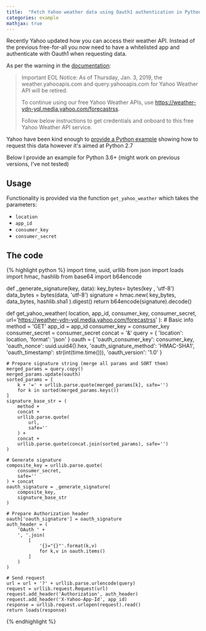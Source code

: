 ```yaml
---
title:  "Fetch Yahoo weather data using Oauth1 authentication in Python 3"
categories: example
mathjax: true
---
```


Recently Yahoo updated how you can access their weather API. Instead of the
previous free-for-all you now need to have a whitelisted app and authenticate
with Oauth1 when requesting data.

As per the warning in the [documentation](https://developer.yahoo.com/weather/):

> Important EOL Notice: As of Thursday, Jan. 3, 2019, the weather.yahooapis.com
> and query.yahooapis.com for Yahoo Weather API will be retired. 
>
> To continue using our free Yahoo Weather APIs, use 
> https://weather-ydn-yql.media.yahoo.com/forecastrss.
>
> Follow below instructions to get credentials and onboard to this free Yahoo
> Weather API service.

Yahoo have been kind enough to [provide a Python example](https://developer.yahoo.com/weather/documentation.html#oauth-python)
showing how to request this data however it's aimed at Python 2.7

Below I provide an example for Python 3.6+ (might work on previous versions, I've not tested)

## Usage

Functionality is provided via the function `get_yahoo_weather` which takes the parameters:
 - `location`
 - `app_id`
 - `consumer_key`
 - `consumer_secret`

## The code

{% highlight python %}
import time, uuid, urllib
from json import loads
import hmac, hashlib
from base64 import b64encode


def _generate_signature(key, data):
    key_bytes= bytes(key , 'utf-8')
    data_bytes = bytes(data, 'utf-8') 
    signature =  hmac.new(
        key_bytes,
        data_bytes,
        hashlib.sha1
    ).digest()
    return b64encode(signature).decode()


def get_yahoo_weather(
    location,
    app_id,
    consumer_key,
    consumer_secret,
    url='https://weather-ydn-yql.media.yahoo.com/forecastrss'
):
    # Basic info
    method = 'GET'
    app_id = app_id
    consumer_key = consumer_key
    consumer_secret = consumer_secret
    concat = '&'
    query = {
        'location': location,
        'format': 'json'
    }
    oauth = {
        'oauth_consumer_key': consumer_key,
        'oauth_nonce': uuid.uuid4().hex,
        'oauth_signature_method': 'HMAC-SHA1',
        'oauth_timestamp': str(int(time.time())),
        'oauth_version': '1.0'
    }

    # Prepare signature string (merge all params and SORT them)
    merged_params = query.copy()
    merged_params.update(oauth)
    sorted_params = [
        k + '=' + urllib.parse.quote(merged_params[k], safe='')
        for k in sorted(merged_params.keys())
    ]
    signature_base_str = (
        method + 
        concat + 
        urllib.parse.quote(
            url,
            safe=''
        ) +
        concat + 
        urllib.parse.quote(concat.join(sorted_params), safe='')
    )

    # Generate signature
    composite_key = urllib.parse.quote(
        consumer_secret,
        safe=''
    ) + concat
    oauth_signature = _generate_signature(
        composite_key,
        signature_base_str
    )

    # Prepare Authorization header
    oauth['oauth_signature'] = oauth_signature
    auth_header = (
        'OAuth ' + 
        ', '.join(
            [
                '{}="{}"'.format(k,v) 
                for k,v in oauth.items()
            ]
        )
    )

    # Send request
    url = url + '?' + urllib.parse.urlencode(query)
    request = urllib.request.Request(url)
    request.add_header('Authorization', auth_header)
    request.add_header('X-Yahoo-App-Id', app_id)
    response = urllib.request.urlopen(request).read()
    return loads(response)

{% endhighlight %}
